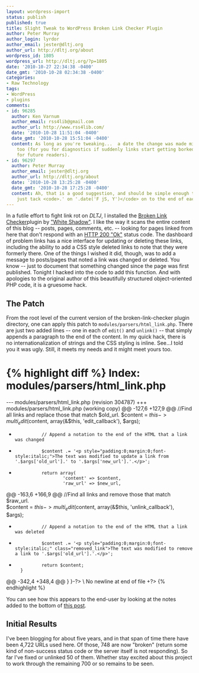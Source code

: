 ```yaml
---
layout: wordpress-import
status: publish
published: true
title: Slight Tweak to WordPress Broken Link Checker Plugin
author: Peter Murray
author_login: lyrdor
author_email: jester@dltj.org
author_url: http://dltj.org/about
wordpress_id: 1805
wordpress_url: http://dltj.org/?p=1805
date: '2010-10-27 22:34:38 -0400'
date_gmt: '2010-10-28 02:34:38 -0400'
categories:
- Raw Technology
tags:
- WordPress
- plugins
comments:
- id: 96285
  author: Ken Varnum
  author_email: rss4lib@gmail.com
  author_url: http://www.rss4lib.com/
  date: '2010-10-28 11:51:04 -0400'
  date_gmt: '2010-10-28 15:51:04 -0400'
  content: As long as you're tweaking...  a date the change was made might be helpful,
    too (for you for diagnostics if suddenly links start getting borked, but also
    for future readers).
- id: 96297
  author: Peter Murray
  author_email: jester@dltj.org
  author_url: http://dltj.org/about
  date: '2010-10-28 13:25:28 -0400'
  date_gmt: '2010-10-28 17:25:28 -0400'
  content: Ah, that is a good suggestion, and should be simple enough to do.  I'll
    just tack <code>.' on '.date('F jS, Y')</code> on to the end of each line.
---
```

In a futile effort to fight link rot on _DLTJ_, I installed the [Broken Link Checker](http://wordpress.org/extend/plugins/broken-link-checker)plugin by ["White Shadow"](http://w-shadow.com/blog/2007/08/05/broken-link-checker-for-wordpress/). I like the way it scans the entire content of this blog -- posts, pages, comments, etc. -- looking for pages linked from here that don't respond with an [HTTP 200 "Ok"](http://en.wikipedia.org/wiki/List_of_HTTP_status_codes#2xx_Success) status code. The dashboard of problem links has a nice interface for updating or deleting these links, including the ability to add a CSS style deleted links to note that they were formerly there. One of the things I wished it did, though, was to add a message to posts/pages that noted a link was changed or deleted. You know -- just to document that something changed since the page was first published. Tonight I hacked into the code to add this function. And with apologies to the original author of this beautifully structured object-oriented PHP code, it is a gruesome hack.  


## The Patch

From the root level of the current version of the broken-link-checker plugin directory, one can apply this patch to `modules/parsers/html_link.php`. There are just two added lines -- one in each of `edit()` and `unlink()` -- that simply appends a paragraph to the end of the content. In my quick hack, there is no internationalization of strings and the CSS styling is inline. See...I told you it was ugly. Still, it meets my needs and it might meet yours too.

{% highlight diff %}
Index: modules/parsers/html_link.php
===================================================================
--- modules/parsers/html_link.php       (revision 304787)
+++ modules/parsers/html_link.php       (working copy)
@@ -127,6 +127,9 @@
                //Find all links and replace those that match $old_url.
                $content = $this->multi_edit($content, array(&$this, 'edit_callback'), $args);  

+               // Append a notation to the end of the HTML that a link was changed
+               $content .= '<p style="padding:0;margin:0;font-style:italic;">The text was modified to update a link from '.$args['old_url'].' to '.$args['new_url'].'.</p>';
+
                return array(
                        'content' => $content,
                        'raw_url' => $new_url,
@@ -163,6 +166,9 @@
                //Find all links and remove those that match $raw_url.                
                $content = $this->multi_edit($content, array(&$this, 'unlink_callback'), $args);
+               // Append a notation to the end of the HTML that a link was deleted
+               $content .= '<p style="padding:0;margin:0;font-style:italic;" class="removed_link">The text was modified to remove a link to '.$args['old_url'].'.</p>';
+
                return $content;
        }
@@ -342,4 +348,4 @@
        }
 }-?>
\ No newline at end of file
+?>
{% endhighlight %}

You can see how this appears to the end-user by looking at the notes added to the bottom of [this post](/article/fedora-plus-sakai-3/).

## Initial Results

I've been blogging for about five years, and in that span of time there have been 4,722 URLs used here. Of those, 748 are now "broken" (return some kind of non-success status code or the server itself is not responding). So far I've fixed or unlinked 50 of them. Whether stay excited about this project to work through the remaining 700 or so remains to be seen.
